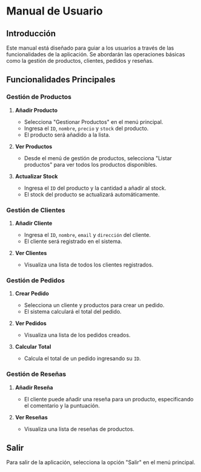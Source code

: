 # Manual de Usuario

## Introducción

Este manual está diseñado para guiar a los usuarios a través de las funcionalidades de la aplicación. Se abordarán las operaciones básicas como la gestión de productos, clientes, pedidos y reseñas.

## Funcionalidades Principales

### Gestión de Productos

1. **Añadir Producto**
   - Selecciona "Gestionar Productos" en el menú principal.
   - Ingresa el `ID`, `nombre`, `precio` y `stock` del producto.
   - El producto será añadido a la lista.

2. **Ver Productos**
   - Desde el menú de gestión de productos, selecciona "Listar productos" para ver todos los productos disponibles.

3. **Actualizar Stock**
   - Ingresa el `ID` del producto y la cantidad a añadir al stock.
   - El stock del producto se actualizará automáticamente.

### Gestión de Clientes

1. **Añadir Cliente**
   - Ingresa el `ID`, `nombre`, `email` y `dirección` del cliente.
   - El cliente será registrado en el sistema.

2. **Ver Clientes**
   - Visualiza una lista de todos los clientes registrados.

### Gestión de Pedidos

1. **Crear Pedido**
   - Selecciona un cliente y productos para crear un pedido.
   - El sistema calculará el total del pedido.

2. **Ver Pedidos**
   - Visualiza una lista de los pedidos creados.

3. **Calcular Total**
   - Calcula el total de un pedido ingresando su `ID`.

### Gestión de Reseñas

1. **Añadir Reseña**
   - El cliente puede añadir una reseña para un producto, especificando el comentario y la puntuación.
   
2. **Ver Reseñas**
   - Visualiza una lista de reseñas de productos.

## Salir

Para salir de la aplicación, selecciona la opción "Salir" en el menú principal.
